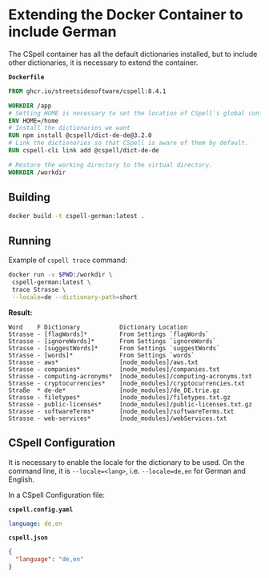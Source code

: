 # Extending the Docker Container to include German

The CSpell container has all the default dictionaries installed, but to include other dictionaries,
it is necessary to extend the container.

**`Dockerfile`**

```dockerfile
FROM ghcr.io/streetsidesoftware/cspell:8.4.1

WORKDIR /app
# Setting HOME is necessary to set the location of CSpell's global config.
ENV HOME=/home
# Install the dictionaries we want
RUN npm install @cspell/dict-de-de@3.2.0
# Link the dictionaries so that CSpell is aware of them by default.
RUN cspell-cli link add @cspell/dict-de-de

# Restore the working directory to the virtual directory.
WORKDIR /workdir
```

## Building

```sh
docker build -t cspell-german:latest .
```

## Running

Example of `cspell trace` command:

```sh
docker run -v $PWD:/workdir \
 cspell-german:latest \
 trace Strasse \
 --locale=de --dictionary-path=short
```

**Result:**

```
Word    F Dictionary           Dictionary Location
Strasse - [flagWords]*         From Settings `flagWords`
Strasse - [ignoreWords]*       From Settings `ignoreWords`
Strasse - [suggestWords]*      From Settings `suggestWords`
Strasse - [words]*             From Settings `words`
Strasse - aws*                 [node_modules]/aws.txt
Strasse - companies*           [node_modules]/companies.txt
Strasse - computing-acronyms*  [node_modules]/computing-acronyms.txt
Strasse - cryptocurrencies*    [node_modules]/cryptocurrencies.txt
Straße  * de-de*               [node_modules]/de_DE.trie.gz
Strasse - filetypes*           [node_modules]/filetypes.txt.gz
Strasse - public-licenses*     [node_modules]/public-licenses.txt.gz
Strasse - softwareTerms*       [node_modules]/softwareTerms.txt
Strasse - web-services*        [node_modules]/webServices.txt
```

## CSpell Configuration

It is necessary to enable the locale for the dictionary to be used. On the command line, it is `--locale=<lang>`, i.e. `--locale=de,en` for German and English.

In a CSpell Configuration file:

**`cspell.config.yaml`**

```yaml
language: de,en
```

**`cspell.json`**

```json
{
  "language": "de,en"
}
```

<!--- cspell:ignore Strasse Straße --->
